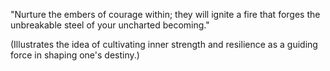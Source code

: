 "Nurture the embers of courage within; they will ignite a fire that forges the unbreakable steel of your uncharted becoming."

(Illustrates the idea of cultivating inner strength and resilience as a guiding force in shaping one's destiny.)

